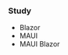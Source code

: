 ### Study
* Blazor
* MAUI
* MAUI Blazor

<!--
**Airethz/Airethz** is a ✨ _special_ ✨ repository because its `README.md` (this file) appears on your GitHub profile.

Here are some ideas to get you started:

- 🔭 I’m currently working on ...
- 🌱 I’m currently learning ...
- 👯 I’m looking to collaborate on ...
- 🤔 I’m looking for help with ...
- 💬 Ask me about ...
- 📫 How to reach me: ...
- 😄 Pronouns: ...
- ⚡ Fun fact: ...

![Airethz's GitHub stats](https://github-readme-stats.vercel.app/api?username=Airethz&count_private=true)
-->

